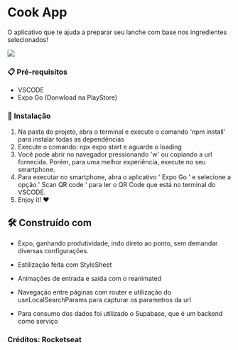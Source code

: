 # Cook App

O aplicativo que te ajuda a preparar seu lanche com base nos ingredientes selecionados!

<image src="https://github.com/marcusvrsousa/react-native-cook-app/assets/32283039/825c3e12-0106-41d2-a429-7b16194d2d5f"/>

### 📋 Pré-requisitos

- VSCODE
- Expo Go (Donwload na PlayStore)

### 🔧 Instalação

1. Na pasta do projeto, abra o terminal e execute o comando 'npm install' para instalar todas as dependências
2. Execute o comando: npx expo start e aguarde o loading
3. Você pode abrir no navegador pressionando 'w' ou copiando a url fornecida. Porém, para uma melhor experiência, execute no seu smartphone.
4. Para executar no smartphone, abra o aplicativo ' Expo Go ' e selecione a opção ' Scan QR code ' para ler o QR Code que está no terminal do VSCODE.
5. Enjoy it! ❤️ 

## 🛠️ Construído com

* Expo, ganhando produtividade, indo direto ao ponto, sem demandar diversas configurações.

- Estilização feita com StyleSheet

- Animações de entrada e saída com o reanimated

- Navegação entre páginas com router e utilização do useLocalSearchParams para capturar os parametros da url

- Para consumo dos dados foi utilizado o Supabase, que é um backend como serviço

### Créditos: Rocketseat
